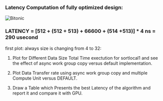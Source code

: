 ### Latency Computation of fully optimized design:

![Bitonic](https://github.com/mediroozmeh/Bitonic-Sorting/blob/master/Figures/latency.jpg)

### LATENCY = [512 + (512 + 513) + 66600 + (514 +513)] * 4 ns =  290 usecond


first plot: always size is changing from 4 to 32:

 1) Plot for Different Data Size Total Time exectution for sortlocal1 and see the effect of async work group copy versus default implementation.
 
 
 2) Plot Data Transfer rate using async work group copy and multiple Compute Unit versus DEFAULT.
 
 
 3) Draw a Table which Presents the best Latency of the algorithm and report it and compare it with GPU.
 
 




